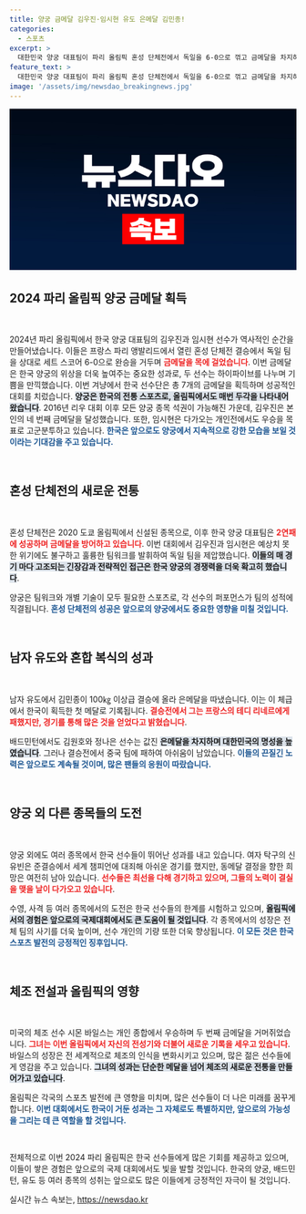 ```yaml
---
title: 양궁 금메달 김우진·임시현 유도 은메달 김민종!
categories:
  - 스포츠
excerpt: >
  대한민국 양궁 대표팀이 파리 올림픽 혼성 단체전에서 독일을 6-0으로 꺾고 금메달을 차지하며 2관왕을 달성했다. 김우진과 임시현은 한국 양궁의 위상을 높이며 올림픽 전 종목 석권에 한걸음 더 다가섰다.
feature_text: >
  대한민국 양궁 대표팀이 파리 올림픽 혼성 단체전에서 독일을 6-0으로 꺾고 금메달을 차지하며 2관왕을 달성했다. 김우진과 임시현은 한국 양궁의 위상을 높이며 올림픽 전 종목 석권에 한걸음 더 다가섰다.
image: '/assets/img/newsdao_breakingnews.jpg'
---
```


<p><img src="/assets/img/newsdao_breakingnews.jpg" alt="cryptoinkorea 속보" /></p>

<h2 data-ke-size="size26">2024 파리 올림픽 양궁 금메달 획득</h2>

<p data-ke-size="size16">&nbsp;</p>

<p>2024년 파리 올림픽에서 한국 양궁 대표팀의 김우진과 임시현 선수가 역사적인 순간을 만들어냈습니다. 이들은 프랑스 파리 앵발리드에서 열린 혼성 단체전 결승에서 독일 팀을 상대로 세트 스코어 6-0으로 완승을 거두며 <b><span style="color: #ee2323;">금메달을 목에 걸었습니다</span></b>. 이번 금메달은 한국 양궁의 위상을 더욱 높여주는 중요한 성과로, 두 선수는 하이파이브를 나누며 기쁨을 만끽했습니다. 이번 겨냥에서 한국 선수단은 총 7개의 금메달을 획득하며 성공적인 대회를 치렀습니다. <b><span style="background-color: #21538527;">양궁은 한국의 전통 스포츠로, 올림픽에서도 매번 두각을 나타내어 왔습니다</span></b>. 2016년 리우 대회 이후 모든 양궁 종목 석권이 가능해진 가운데, 김우진은 본인의 네 번째 금메달을 달성했습니다. 또한, 임시현은 다가오는 개인전에서도 우승을 목표로 고군분투하고 있습니다. <b><span style="color: #1a5490;">한국은 앞으로도 양궁에서 지속적으로 강한 모습을 보일 것이라는 기대감을 주고 있습니다.</span></b></p>

<p data-ke-size="size16">&nbsp;</p>

<h2 data-ke-size="size26">혼성 단체전의 새로운 전통</h2>

<p data-ke-size="size16">&nbsp;</p>

<p>혼성 단체전은 2020 도쿄 올림픽에서 신설된 종목으로, 이후 한국 양궁 대표팀은 <b><span style="color: #ee2323;">2연패에 성공하며 금메달을 방어하고 있습니다</span></b>. 이번 대회에서 김우진과 임시현은 예상치 못한 위기에도 불구하고 훌륭한 팀워크를 발휘하여 독일 팀을 제압했습니다. <b><span style="background-color: #21538527;">이들의 매 경기 마다 고조되는 긴장감과 전략적인 접근은 한국 양궁의 경쟁력을 더욱 확고히 했습니다</span></b>. </p>

<p>양궁은 팀워크와 개별 기술이 모두 필요한 스포츠로, 각 선수의 퍼포먼스가 팀의 성적에 직결됩니다. <b><span style="color: #1a5490;">혼성 단체전의 성공은 앞으로의 양궁에서도 중요한 영향을 미칠 것입니다.</span></b></p>

<p data-ke-size="size16">&nbsp;</p>

<h2 data-ke-size="size26">남자 유도와 혼합 복식의 성과</h2>

<p data-ke-size="size16">&nbsp;</p>

<p>남자 유도에서 김민종이 100㎏ 이상급 결승에 올라 은메달을 따냈습니다. 이는 이 체급에서 한국이 획득한 첫 메달로 기록됩니다. <b><span style="color: #ee2323;">결승전에서 그는 프랑스의 테디 리네르에게 패했지만, 경기를 통해 많은 것을 얻었다고 밝혔습니다</span></b>. </p>

<p>배드민턴에서도 김원호와 정나은 선수는 값진 <b><span style="background-color: #21538527;">은메달을 차지하며 대한민국의 명성을 높였습니다</span></b>. 그러나 결승전에서 중국 팀에 패하여 아쉬움이 남았습니다. <b><span style="color: #1a5490;">이들의 끈질긴 노력은 앞으로도 계속될 것이며, 많은 팬들의 응원이 따랐습니다.</span></b></p>

<p data-ke-size="size16">&nbsp;</p>

<h2 data-ke-size="size26">양궁 외 다른 종목들의 도전</h2>

<p data-ke-size="size16">&nbsp;</p>

<p>양궁 외에도 여러 종목에서 한국 선수들이 뛰어난 성과를 내고 있습니다. 여자 탁구의 신유빈은 준결승에서 세계 챔피언에 대죄해 아쉬운 경기를 했지만, 동메달 결정을 향한 희망은 여전히 남아 있습니다. <b><span style="color: #ee2323;">선수들은 최선을 다해 경기하고 있으며, 그들의 노력이 결실을 맺을 날이 다가오고 있습니다</span></b>.</p>

<p>수영, 사격 등 여러 종목에서의 도전은 한국 선수들의 한계를 시험하고 있으며, <b><span style="background-color: #21538527;">올림픽에서의 경험은 앞으로의 국제대회에서도 큰 도움이 될 것입니다</span></b>. 각 종목에서의 성장은 전체 팀의 사기를 더욱 높이며, 선수 개인의 기량 또한 더욱 향상됩니다. <b><span style="color: #1a5490;">이 모든 것은 한국 스포츠 발전의 긍정적인 징후입니다.</span></b></p>

<p data-ke-size="size16">&nbsp;</p>

<h2 data-ke-size="size26">체조 전설과 올림픽의 영향</h2>

<p data-ke-size="size16">&nbsp;</p>

<p>미국의 체조 선수 시몬 바일스는 개인 종합에서 우승하며 두 번째 금메달을 거머쥐었습니다. <b><span style="color: #ee2323;">그녀는 이번 올림픽에서 자신의 전성기와 더불어 새로운 기록을 세우고 있습니다</span></b>. 바일스의 성장은 전 세계적으로 체조의 인식을 변화시키고 있으며, 많은 젊은 선수들에게 영감을 주고 있습니다. <b><span style="background-color: #21538527;">그녀의 성과는 단순한 메달을 넘어 체조의 새로운 전통을 만들어가고 있습니다</span></b>.</p>

<p>올림픽은 각국의 스포츠 발전에 큰 영향을 미치며, 많은 선수들이 더 나은 미래를 꿈꾸게 합니다. <b><span style="color: #1a5490;">이번 대회에서도 한국이 거둔 성과는 그 자체로도 특별하지만, 앞으로의 가능성을 그리는 데 큰 역할을 할 것입니다.</span></b></p>

<p data-ke-size="size16">&nbsp;</p>

<p>전체적으로 이번 2024 파리 올림픽은 한국 선수들에게 많은 기회를 제공하고 있으며, 이들이 쌓은 경험은 앞으로의 국제 대회에서도 빛을 발할 것입니다. 한국의 양궁, 배드민턴, 유도 등 여러 종목의 성취는 앞으로도 많은 이들에게 긍정적인 자극이 될 것입니다.</p>
실시간 뉴스 속보는, <a href="https://newsdao.kr" rel="dofollow">https://newsdao.kr</a>


